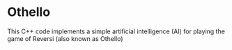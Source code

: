 # Othello
This C++ code implements a simple artificial intelligence (AI) for playing the game of Reversi (also known as Othello)
